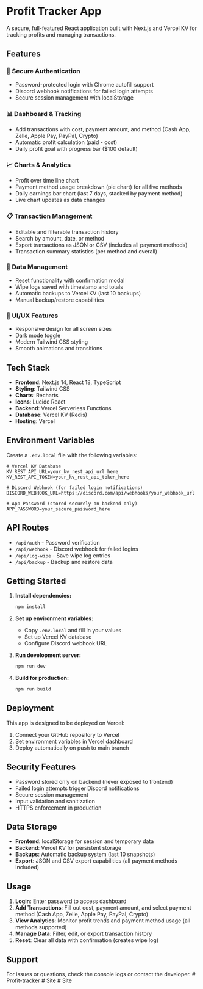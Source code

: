 # Profit Tracker App

A secure, full-featured React application built with Next.js and Vercel KV for tracking profits and managing transactions.

## Features

### 🔐 Secure Authentication
- Password-protected login with Chrome autofill support
- Discord webhook notifications for failed login attempts
- Secure session management with localStorage

### 📊 Dashboard & Tracking
- Add transactions with cost, payment amount, and method (Cash App, Zelle, Apple Pay, PayPal, Crypto)
- Automatic profit calculation (paid - cost)
- Daily profit goal with progress bar ($100 default)

### 📈 Charts & Analytics
- Profit over time line chart
- Payment method usage breakdown (pie chart) for all five methods
- Daily earnings bar chart (last 7 days, stacked by payment method)
- Live chart updates as data changes

### 📋 Transaction Management
- Editable and filterable transaction history
- Search by amount, date, or method
- Export transactions as JSON or CSV (includes all payment methods)
- Transaction summary statistics (per method and overall)

### 🔄 Data Management
- Reset functionality with confirmation modal
- Wipe logs saved with timestamp and totals
- Automatic backups to Vercel KV (last 10 backups)
- Manual backup/restore capabilities

### 🎨 UI/UX Features
- Responsive design for all screen sizes
- Dark mode toggle
- Modern Tailwind CSS styling
- Smooth animations and transitions

## Tech Stack

- **Frontend**: Next.js 14, React 18, TypeScript
- **Styling**: Tailwind CSS
- **Charts**: Recharts
- **Icons**: Lucide React
- **Backend**: Vercel Serverless Functions
- **Database**: Vercel KV (Redis)
- **Hosting**: Vercel

## Environment Variables

Create a `.env.local` file with the following variables:

```env
# Vercel KV Database
KV_REST_API_URL=your_kv_rest_api_url_here
KV_REST_API_TOKEN=your_kv_rest_api_token_here

# Discord Webhook (for failed login notifications)
DISCORD_WEBHOOK_URL=https://discord.com/api/webhooks/your_webhook_url

# App Password (stored securely on backend only)
APP_PASSWORD=your_secure_password_here
```

## API Routes

- `/api/auth` - Password verification
- `/api/webhook` - Discord webhook for failed logins
- `/api/log-wipe` - Save wipe log entries
- `/api/backup` - Backup and restore data

## Getting Started

1. **Install dependencies:**
   ```bash
   npm install
   ```

2. **Set up environment variables:**
   - Copy `.env.local` and fill in your values
   - Set up Vercel KV database
   - Configure Discord webhook URL

3. **Run development server:**
   ```bash
   npm run dev
   ```

4. **Build for production:**
   ```bash
   npm run build
   ```

## Deployment

This app is designed to be deployed on Vercel:

1. Connect your GitHub repository to Vercel
2. Set environment variables in Vercel dashboard
3. Deploy automatically on push to main branch

## Security Features

- Password stored only on backend (never exposed to frontend)
- Failed login attempts trigger Discord notifications
- Secure session management
- Input validation and sanitization
- HTTPS enforcement in production

## Data Storage

- **Frontend**: localStorage for session and temporary data
- **Backend**: Vercel KV for persistent storage
- **Backups**: Automatic backup system (last 10 snapshots)
- **Export**: JSON and CSV export capabilities (all payment methods included)

## Usage

1. **Login**: Enter password to access dashboard
2. **Add Transactions**: Fill out cost, payment amount, and select payment method (Cash App, Zelle, Apple Pay, PayPal, Crypto)
3. **View Analytics**: Monitor profit trends and payment method usage (all methods supported)
4. **Manage Data**: Filter, edit, or export transaction history
5. **Reset**: Clear all data with confirmation (creates wipe log)

## Support

For issues or questions, check the console logs or contact the developer.
#   P r o f i t - t r a c k e r  
 #   S i t e  
 #   S i t e  
 